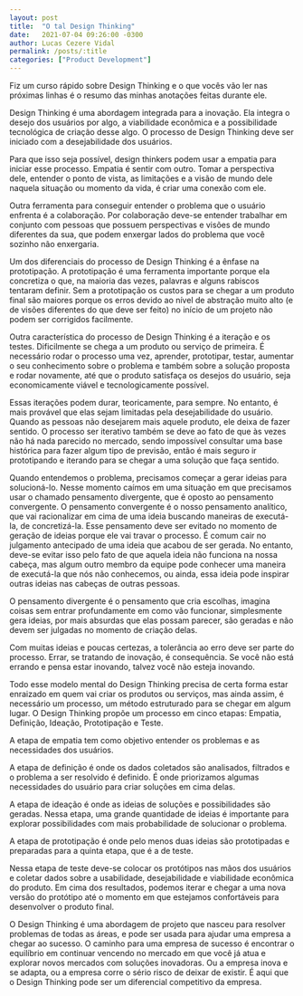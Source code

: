 ```yaml
---
layout: post
title:  "O tal Design Thinking"
date:   2021-07-04 09:26:00 -0300
author: Lucas Cezere Vidal
permalink: /posts/:title
categories: ["Product Development"]
---
```

Fiz um curso rápido sobre Design Thinking e o que vocês vão ler nas próximas linhas é o resumo das minhas anotações feitas durante ele.

Design Thinking é uma abordagem integrada para a inovação. Ela integra o desejo dos usuários por algo, a viabilidade econômica e a possibilidade tecnológica de criação desse algo. O processo de Design Thinking deve ser iniciado com a desejabilidade dos usuários.

Para que isso seja possível, design thinkers podem usar a empatia para iniciar esse processo. Empatia é sentir com outro. Tomar a perspectiva dele, entender o ponto de vista, as limitações e a visão de mundo dele naquela situação ou momento da vida, é criar uma conexão com ele.

Outra ferramenta para conseguir entender o problema que o usuário enfrenta é a colaboração. Por colaboração deve-se entender trabalhar em conjunto com pessoas que possuem perspectivas e visões de mundo diferentes da sua, que podem enxergar lados do problema que você sozinho não enxergaria.

Um dos diferenciais do processo de Design Thinking é a ênfase na prototipação. A prototipação é uma ferramenta importante porque ela concretiza o que, na maioria das vezes, palavras e alguns rabiscos tentaram definir. Sem a prototipação os custos para se chegar a um produto final são maiores porque os erros devido ao nível de abstração muito alto (e de visões diferentes do que deve ser feito) no início de um projeto não podem ser corrigidos facilmente.

Outra característica do processo de Design Thinking é a iteração e os testes. Dificilmente se chega a um produto ou serviço de primeira. É necessário rodar o processo uma vez, aprender, prototipar, testar, aumentar o seu conhecimento sobre o problema e também sobre a solução proposta e rodar novamente, até que o produto satisfaça os desejos do usuário, seja economicamente viável e tecnologicamente possível.

Essas iterações podem durar, teoricamente, para sempre. No entanto, é mais provável que elas sejam limitadas pela desejabilidade do usuário. Quando as pessoas não desejarem mais aquele produto, ele deixa de fazer sentido. O processo ser iterativo também se deve ao fato de que às vezes não há nada parecido no mercado, sendo impossível consultar uma base histórica para fazer algum tipo de previsão, então é mais seguro ir prototipando e iterando para se chegar a uma solução que faça sentido.

Quando entendemos o problema, precisamos começar a gerar ideias para solucioná-lo. Nesse momento caímos em uma situação em que precisamos usar o chamado pensamento divergente, que é oposto ao pensamento convergente. O pensamento convergente é o nosso pensamento analítico, que vai racionalizar em cima de uma ideia buscando maneiras de executá-la, de concretizá-la. Esse pensamento deve ser evitado no momento de geração de ideias porque ele vai travar o processo. É comum cair no julgamento antecipado de uma ideia que acabou de ser gerada. No entanto, deve-se evitar isso pelo fato de que aquela ideia não funciona na nossa cabeça, mas algum outro membro da equipe pode conhecer uma maneira de executá-la que nós não conhecemos, ou ainda, essa ideia pode inspirar outras ideias nas cabeças de outras pessoas.

O pensamento divergente é o pensamento que cria escolhas, imagina coisas sem entrar profundamente em como vão funcionar, simplesmente gera ideias, por mais absurdas que elas possam parecer, são geradas e não devem ser julgadas no momento de criação delas.

Com muitas ideias e poucas certezas, a tolerância ao erro deve ser parte do processo. Errar, se tratando de inovação, é consequência. Se você não está errando e pensa estar inovando, talvez você não esteja inovando.

Todo esse modelo mental do Design Thinking precisa de certa forma estar enraizado em quem vai criar os produtos ou serviços, mas ainda assim, é necessário um processo, um método estruturado para se chegar em algum lugar. O Design Thinking propõe um processo em cinco etapas: Empatia, Definição, Ideação, Prototipação e Teste.

A etapa de empatia tem como objetivo entender os problemas e as necessidades dos usuários.

A etapa de definição é onde os dados coletados são analisados, filtrados e o problema a ser resolvido é definido. É onde priorizamos algumas necessidades do usuário para criar soluções em cima delas.

A etapa de ideação é onde as ideias de soluções e possibilidades são geradas. Nessa etapa, uma grande quantidade de ideias é importante para explorar possibilidades com mais probabilidade de solucionar o problema.

A etapa de prototipação é onde pelo menos duas ideias são prototipadas e preparadas para a quinta etapa, que é a de teste.

Nessa etapa de teste deve-se colocar os protótipos nas mãos dos usuários e coletar dados sobre a usabilidade, desejabilidade e viabilidade econômica do produto. Em cima dos resultados, podemos iterar e chegar a uma nova versão do protótipo até o momento em que estejamos confortáveis para desenvolver o produto final.

O Design Thinking é uma abordagem de projeto que nasceu para resolver problemas de todas as áreas, e pode ser usada para ajudar uma empresa a chegar ao sucesso. O caminho para uma empresa de sucesso é encontrar o equilíbrio em continuar vencendo no mercado em que você já atua e explorar novos mercados com soluções inovadoras. Ou a empresa inova e se adapta, ou a empresa corre o sério risco de deixar de existir. É aqui que o Design Thinking pode ser um diferencial competitivo da empresa.
